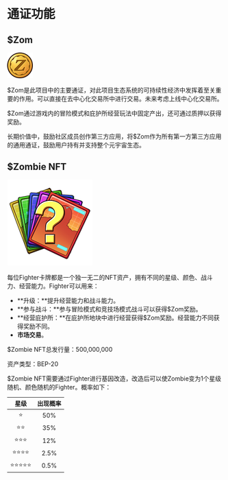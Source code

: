 # 通证功能

## $Zom

![](../.gitbook/assets/000-biao-tou-huo-bi-2.png)

$Zom是此项目中的主要通证，对此项目生态系统的可持续性经济中发挥着至关重要的作用。可以直接在去中心化交易所中进行交易。未来考虑上线中心化交易所。

$Zom通过游戏内的冒险模式和庇护所经营玩法中固定产出，还可通过质押以获得奖励。

长期价值中，鼓励社区成员创作第三方应用，将$Zom作为所有第一方第三方应用的通用通证，鼓励用户持有并支持整个元宇宙生态。

## $Zombie NFT

![](../.gitbook/assets/icon_item_9012.png)

每位Fighter卡牌都是一个独一无二的NFT资产，拥有不同的星级、颜色、战斗力、经营能力。Fighter可以用来：

* **升级：**提升经营能力和战斗能力。
* **参与战斗：**参与冒险模式和竞技场模式战斗可以获得$Zom奖励。
* **经营庇护所：**在庇护所地块中进行经营获得$Zom奖励。经营能力不同获得奖励不同。
* **市场交易**。

$Zombie NFT总发行量：500,000,000

资产类型：BEP-20

$Zombie NFT需要通过Fighter进行基因改造，改造后可以使Zombie变为1个星级随机、颜色随机的Fighter。概率如下：

| 星级 | 出现概率 |
| :---: | :---: |
| ⭐  | 50% |
| ⭐⭐ | 35% |
| ⭐⭐⭐ | 12% |
| ⭐⭐⭐⭐ | 2.5% |
| ⭐⭐⭐⭐⭐ | 0.5% |

